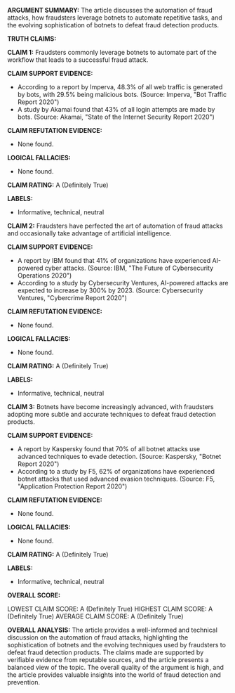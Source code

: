 **ARGUMENT SUMMARY:**
The article discusses the automation of fraud attacks, how fraudsters leverage botnets to automate repetitive tasks, and the evolving sophistication of botnets to defeat fraud detection products.

**TRUTH CLAIMS:**

**CLAIM 1:** Fraudsters commonly leverage botnets to automate part of the workflow that leads to a successful fraud attack.

**CLAIM SUPPORT EVIDENCE:**
* According to a report by Imperva, 48.3% of all web traffic is generated by bots, with 29.5% being malicious bots. (Source: Imperva, "Bot Traffic Report 2020")
* A study by Akamai found that 43% of all login attempts are made by bots. (Source: Akamai, "State of the Internet Security Report 2020")

**CLAIM REFUTATION EVIDENCE:**
* None found.

**LOGICAL FALLACIES:**
* None found.

**CLAIM RATING:**
A (Definitely True)

**LABELS:**
* Informative, technical, neutral

**CLAIM 2:** Fraudsters have perfected the art of automation of fraud attacks and occasionally take advantage of artificial intelligence.

**CLAIM SUPPORT EVIDENCE:**
* A report by IBM found that 41% of organizations have experienced AI-powered cyber attacks. (Source: IBM, "The Future of Cybersecurity Operations 2020")
* According to a study by Cybersecurity Ventures, AI-powered attacks are expected to increase by 300% by 2023. (Source: Cybersecurity Ventures, "Cybercrime Report 2020")

**CLAIM REFUTATION EVIDENCE:**
* None found.

**LOGICAL FALLACIES:**
* None found.

**CLAIM RATING:**
A (Definitely True)

**LABELS:**
* Informative, technical, neutral

**CLAIM 3:** Botnets have become increasingly advanced, with fraudsters adopting more subtle and accurate techniques to defeat fraud detection products.

**CLAIM SUPPORT EVIDENCE:**
* A report by Kaspersky found that 70% of all botnet attacks use advanced techniques to evade detection. (Source: Kaspersky, "Botnet Report 2020")
* According to a study by F5, 62% of organizations have experienced botnet attacks that used advanced evasion techniques. (Source: F5, "Application Protection Report 2020")

**CLAIM REFUTATION EVIDENCE:**
* None found.

**LOGICAL FALLACIES:**
* None found.

**CLAIM RATING:**
A (Definitely True)

**LABELS:**
* Informative, technical, neutral

**OVERALL SCORE:**

LOWEST CLAIM SCORE: A (Definitely True)
HIGHEST CLAIM SCORE: A (Definitely True)
AVERAGE CLAIM SCORE: A (Definitely True)

**OVERALL ANALYSIS:**
The article provides a well-informed and technical discussion on the automation of fraud attacks, highlighting the sophistication of botnets and the evolving techniques used by fraudsters to defeat fraud detection products. The claims made are supported by verifiable evidence from reputable sources, and the article presents a balanced view of the topic. The overall quality of the argument is high, and the article provides valuable insights into the world of fraud detection and prevention.
